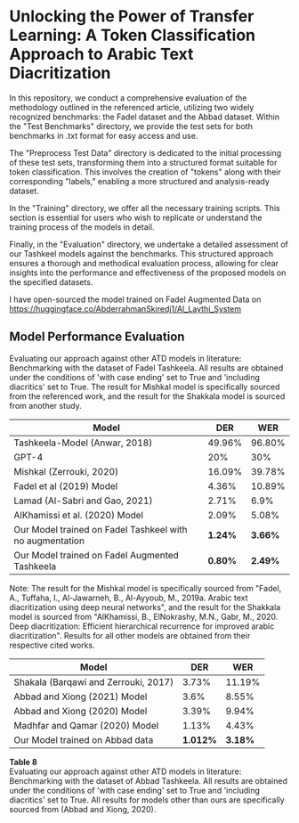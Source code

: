 # Unlocking the Power of Transfer Learning: A Token Classification Approach to Arabic Text Diacritization

In this repository, we conduct a comprehensive evaluation of the methodology outlined in the referenced article, utilizing two widely recognized benchmarks: the Fadel dataset and the Abbad dataset. Within the "Test Benchmarks" directory, we provide the test sets for both benchmarks in .txt format for easy access and use.

The "Preprocess Test Data" directory is dedicated to the initial processing of these test sets, transforming them into a structured format suitable for token classification. This involves the creation of "tokens" along with their corresponding "labels," enabling a more structured and analysis-ready dataset.

In the "Training" directory, we offer all the necessary training scripts. This section is essential for users who wish to replicate or understand the training process of the models in detail.

Finally, in the "Evaluation" directory, we undertake a detailed assessment of our Tashkeel models against the benchmarks. This structured approach ensures a thorough and methodical evaluation process, allowing for clear insights into the performance and effectiveness of the proposed models on the specified datasets.

I have open-sourced the model trained on Fadel Augmented Data on https://huggingface.co/AbderrahmanSkiredj1/Al_Laythi_System

## Model Performance Evaluation

Evaluating our approach against other ATD models in literature: Benchmarking with the dataset of Fadel Tashkeela. All results are obtained under the conditions of 'with case ending' set to True and 'including diacritics' set to True. The result for Mishkal model is specifically sourced from the referenced work, and the result for the Shakkala model is sourced from another study.

| Model                                                                                     | DER   | WER   |
|-------------------------------------------------------------------------------------------|-------|-------|
| Tashkeela-Model (Anwar, 2018)                                                             | 49.96%| 96.80%|
| GPT-4                                                                                     | 20%   | 30%   |
| Mishkal (Zerrouki, 2020)                                                                  | 16.09%| 39.78%|
| Fadel et al (2019) Model                                                                  | 4.36% | 10.89%|
| Lamad (Al-Sabri and Gao, 2021)                                                             | 2.71% | 6.9%  |
| AlKhamissi et al. (2020) Model                                                            | 2.09% | 5.08% |
| Our Model trained on Fadel Tashkeel with no augmentation                                  | **1.24%** | **3.66%** |
| Our Model trained on Fadel Augmented Tashkeela                                            | **0.80%** | **2.49%** |

Note: The result for the Mishkal model is specifically sourced from "Fadel, A., Tuffaha, I., Al-Jawarneh, B., Al-Ayyoub, M., 2019a. Arabic text diacritization using deep neural networks", and the result for the Shakkala model is sourced from "AlKhamissi, B., ElNokrashy, M.N., Gabr, M., 2020. Deep diacritization: Efficient hierarchical recurrence for improved arabic diacritization". Results for all other models are obtained from their respective cited works.


| Model                                                     | DER   | WER   |
|-----------------------------------------------------------|-------|-------|
| Shakala (Barqawi and Zerrouki, 2017)                      | 3.73% | 11.19%|
| Abbad and Xiong (2021) Model                              | 3.6%  | 8.55% |
| Abbad and Xiong (2020) Model                              | 3.39% | 9.94% |
| Madhfar and Qamar (2020) Model                            | 1.13% | 4.43% |
| Our Model trained on Abbad data                           | **1.012%**| **3.18%** |

**Table 8**  
Evaluating our approach against other ATD models in literature: Benchmarking with the dataset of Abbad Tashkeela. All results are obtained under the conditions of 'with case ending' set to True and 'including diacritics' set to True. All results for models other than ours are specifically sourced from (Abbad and Xiong, 2020).

